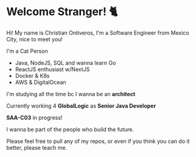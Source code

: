 # Welcome Stranger! 🐈
Hi! My name is Christian Ontiveros, I'm a Software Engineer from Mexico City, nice to meet you!

I'm a Cat Person

- Java, NodeJS, SQL and wanna learn Go
- ReactJS enthusiast w/NextJS
- Docker & K8s
- AWS & DigitalOcean

I'm studying all the time bc I wanna be an **architect**

Currently working 4 **GlobalLogic** as **Senior Java Developer**

**SAA-C03** in progress!

I wanna be part of the people who build the future.

Please feel free to pull any of my repos, or even if you think you can do it better, please teach me.
